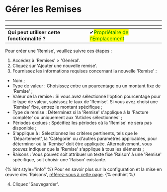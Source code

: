 # Gérer les Remises

---------

<table data-card-size="large" data-view="cards" data-full-width="false"><thead><tr><th></th><th></th><th></th></tr></thead><tbody><tr><td><strong>Qui peut utiliser cette fonctionnalité ?</strong></td><td><span data-gb-custom-inline data-tag="emoji" data-code="2714">✔</span><mark style="color:green;">Propriétaire de l'Emplacement</mark></td><td></td></tr></tbody></table>

Pour créer une 'Remise', veuillez suivre ces étapes :

1. Accédez à 'Remises' > 'Général'.
2. Cliquez sur 'Ajouter une nouvelle remise'.
3. Fournissez les informations requises concernant la nouvelle 'Remise' :
- Nom ;
- Type de valeur : Choisissez entre un pourcentage ou un montant fixe de 'Remise' ;
- Valeur de la remise : Si vous avez sélectionné l'option pourcentage pour le type de valeur, saisissez le taux de 'Remise'. Si vous avez choisi une 'Remise' fixe, entrez le montant spécifique ;
- Type de remise : Déterminez si la 'Remise' s'applique à la 'Facture complète' ou uniquement aux 'Articles sélectionnés' ;
- Périodes exclues : Spécifiez les périodes où la 'Remise' ne sera pas disponible ;
- S'applique à : Sélectionnez les critères pertinents, tels que le 'Département', la 'Catégorie' ou d'autres paramètres applicables, pour déterminer où la 'Remise' doit être appliquée. Alternativement, vous pouvez indiquer que la 'Remise' s'applique à tous les éléments ;
- Raisons : Vous pouvez soit attribuer un texte fixe 'Raison' à une 'Remise' spécifique, soit choisir une 'Raison' existante.

{% hint style="info" %}
Pour en savoir plus sur la configuration et la mise en œuvre des 'Raisons', [référez-vous à cette page](../raisons/README.md).
{% endhint %}

4. Cliquez 'Sauvegarder'.

